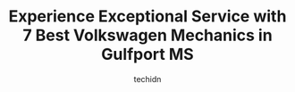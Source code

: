 ---
layout: ampstory
image: https://images.unsplash.com/photo-1617814086906-d847a8bc6fca?ixlib=rb-4.0.3&ixid=MnwxMjA3fDB8MHxwaG90by1wYWdlfHx8fGVufDB8fHx8&auto=format&fit=crop&w=640&h=853&q=80
author: techidn
featured: false
description: Entrust your vehicle to the 7 best Volkswagen Mechanic in Gulfport MS, USA and experience the difference they can make. With their extensive knowledge, state-of-the-art facilities, and commi
title: Experience Exceptional Service with 7 Best Volkswagen Mechanics in Gulfport MS
cover:
   title: Experience Exceptional Service with 7 Best Volkswagen Mechanics in Gulfport MS
   subtitle: Rickpate
   background: https://images.unsplash.com/photo-1617814086906-d847a8bc6fca?ixlib=rb-4.0.3&ixid=MnwxMjA3fDB8MHxwaG90by1wYWdlfHx8fGVufDB8fHx8&auto=format&fit=crop&w=640&h=853&q=80

pages: 
 - layout: thirds
   top: <h1>#1 Chucks Automotive</h1>
   bottom: "<p>Not sure why I waited so long to leave this review. Ive done business with Chucks Automotive for years with multiple vehicles. The diagnostics are accurate and the work</p>"
   background: https://www.knot35.com/toplist/wp-content/uploads/2023/06/best-volkswagen-mechanic-1-in-gulfport-ms-1685831316.jpeg
   backgroundblur: true
 - layout: thirds
   top: <h1>#2 Randalls Autohaus</h1>
   bottom: "<p>2160 E Pass Rd, Gulfport, MS 39507, United States</p>"
   background: https://www.knot35.com/toplist/wp-content/uploads/2023/06/best-volkswagen-mechanic-2-in-gulfport-ms-1685831317.jpeg
   cta:
      link: https://www.knot35.com/toplist/experience-exceptional-service-with-7-best-volkswagen-mechanics-in-gulfport-ms/
      text: Experience Exceptional Service with 7 Best Volkswagen Mechanics in Gulfport MS
 - layout: thirds
   top: <h1>#3 Kohl Motors, Inc. - Bosch Car Service</h1>
   bottom: "<p>300 W Railroad St, Long Beach, MS 39560, United States</p>"
   background: https://www.knot35.com/toplist/wp-content/uploads/2023/06/best-volkswagen-mechanic-3-in-gulfport-ms-1685831317.jpeg
   cta:
      link: https://www.knot35.com/toplist/experience-exceptional-service-with-7-best-volkswagen-mechanics-in-gulfport-ms/
      text: Experience Exceptional Service with 7 Best Volkswagen Mechanics in Gulfport MS
 - layout: thirds
   top: <h1>#4 Dern Mechanix</h1>
   bottom: "<p>13081 Canal Rd, Gulfport, MS 39503, United States</p>"
   background: https://images.unsplash.com/photo-1524169358666-79f22534bc6e?ixlib=rb-4.0.3&ixid=MnwxMjA3fDB8MHxwaG90by1wYWdlfHx8fGVufDB8fHx8&auto=format&fit=crop&w=640&h=853&q=80
   cta:
      link: https://www.knot35.com/toplist/experience-exceptional-service-with-7-best-volkswagen-mechanics-in-gulfport-ms/
      text: Experience Exceptional Service with 7 Best Volkswagen Mechanics in Gulfport MS
 - layout: thirds
   top: <h1>#5 Rus Motors LLC</h1>
   bottom: "<p>9150 US 49, Gulfport, MS 39503, United States</p>"
   background: https://images.unsplash.com/photo-1536745287225-21d689278fd1?ixlib=rb-4.0.3&ixid=MnwxMjA3fDB8MHxwaG90by1wYWdlfHx8fGVufDB8fHx8&auto=format&fit=crop&w=640&h=853&q=80
   cta:
      link: https://www.knot35.com/toplist/experience-exceptional-service-with-7-best-volkswagen-mechanics-in-gulfport-ms/
      text: Experience Exceptional Service with 7 Best Volkswagen Mechanics in Gulfport MS
 - layout: thirds
   top: <h1>#6 Jamison Auto Group</h1>
   bottom: "<p>3204 B Ave, Gulfport, MS 39507, United States</p>"
   background: https://images.unsplash.com/photo-1546497974-b213c9efb599?ixlib=rb-4.0.3&ixid=MnwxMjA3fDB8MHxwaG90by1wYWdlfHx8fGVufDB8fHx8&auto=format&fit=crop&w=640&h=853&q=80
   cta:
      link: https://www.knot35.com/toplist/experience-exceptional-service-with-7-best-volkswagen-mechanics-in-gulfport-ms/
      text: Experience Exceptional Service with 7 Best Volkswagen Mechanics in Gulfport MS
 - layout: thirds
   top: <h1>#7 Downtown Service Center</h1>
   bottom: "<p>11237 Tanner Rd, Gulfport, MS 39503, United States</p>"
   background: https://images.unsplash.com/photo-1609083590460-7b8cc0ca65f8?ixlib=rb-4.0.3&ixid=MnwxMjA3fDB8MHxwaG90by1wYWdlfHx8fGVufDB8fHx8&auto=format&fit=crop&w=640&h=853&q=80
   cta:
      link: https://www.knot35.com/toplist/experience-exceptional-service-with-7-best-volkswagen-mechanics-in-gulfport-ms/
      text: Experience Exceptional Service with 7 Best Volkswagen Mechanics in Gulfport MS
 - layout: thirds
   middle: Continue reading...
   background: https://images.unsplash.com/photo-1489648022186-8f49310909a0?ixlib=rb-4.0.3&ixid=MnwxMjA3fDB8MHxwaG90by1wYWdlfHx8fGVufDB8fHx8&auto=format&fit=crop&w=640&h=853&q=80
   cta:
      link: https://www.knot35.com/toplist/experience-exceptional-service-with-7-best-volkswagen-mechanics-in-gulfport-ms/
      text: Experience Exceptional Service with 7 Best Volkswagen Mechanics in Gulfport MS
      
---
